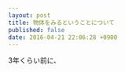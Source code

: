 ```yaml
---
layout: post
title: 物体をみるということについて
published: false
date: 2016-04-21 22:06:28 +0900
---
```


3年くらい前に、
